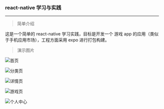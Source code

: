 ### react-native 学习与实践
---

> 简单介绍

这是一个简单的 react-native 学习实践，目标是开发一个 游戏 app 的应用（类似于手机应用市场），工程方面采用 expo 进行打包构建。

> 演示图片

![首页](./captures/首页.png)

![分类页](./captures/分类页.png)

![详情页](./captures/详情页.png)

![游戏页](./captures/游戏页.png)

![个人中心](./captures/个人中心.png)
